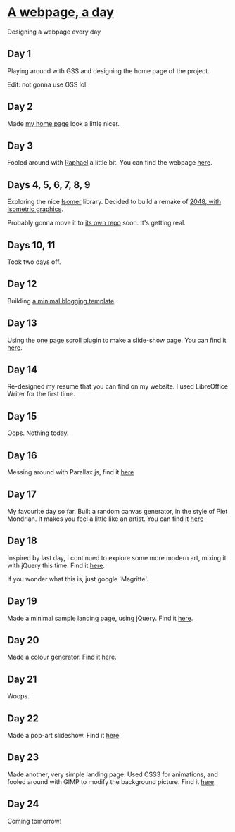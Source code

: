 # [A webpage, a day](http://themoechaieb.com/A-webpage-a-day/index.html)

Designing a webpage every day

## Day 1

Playing around with GSS and designing the home page of the project.

Edit: not gonna use GSS lol.

## Day 2

Made [my home page](http://themoechaieb.com) look a little nicer.

## Day 3

Fooled around with [Raphael](http://raphaeljs.com/) a little bit. You can find the webpage [here](http://themoechaieb.com/A-webpage-a-day/day3/raphael.html).

## Days 4, 5, 6, 7, 8, 9

Exploring the nice [Isomer](http://jdan.github.io/isomer/) library. Decided to build a remake of [2048, with Isometric graphics](http://themoechaieb.com/Isometric-2048/index.html).

Probably gonna move it to [its own repo](https://github.com/mac-adam-chaieb/Isometric-2048/) soon. It's getting real.

## Days 10, 11

Took two days off.

## Day 12

Building [a minimal blogging template](http://themoechaieb.com/A-webpage-a-day/day12/index.html).

## Day 13

Using the [one page scroll plugin](http://www.thepetedesign.com/demos/onepage_scroll_demo.html) to make a slide-show page. You can find it [here](http://themoechaieb.com/A-webpage-a-day/day13/index.html).

## Day 14

Re-designed my resume that you can find on my website. I used LibreOffice Writer for the first time.

## Day 15

Oops. Nothing today.

## Day 16

Messing around with Parallax.js, find it [here](http://themoechaieb.com/A-webpage-a-day/day16/index.html)

## Day 17

My favourite day so far. Built a random canvas generator, in the style of Piet Mondrian. It makes you feel a little like an artist. You can find it [here](http://themoechaieb.com/A-webpage-a-day/day17/index.html)

## Day 18

Inspired by last day, I continued to explore some more modern art, mixing it with jQuery this time. Find it [here](http://themoechaieb.com/A-webpage-a-day/day18/index.html). 

If you wonder what this is, just google 'Magritte'.

## Day 19

Made a minimal sample landing page, using jQuery. Find it [here](http://themoechaieb.com/A-webpage-a-day/day19/index.html).

## Day 20

Made a colour generator. Find it [here](http://themoechaieb.com/A-webpage-a-day/day20/index.html).

## Day 21

Woops.

## Day 22

Made a pop-art slideshow. Find it [here](http://themoechaieb.com/A-webpage-a-day/day22/index.html).

## Day 23

Made another, very simple landing page. Used CSS3 for animations, and fooled around with GIMP to modify the background picture. Find it [here](http://themoechaieb.com/A-webpage-a-day/day23/index.html).

## Day 24

Coming tomorrow!
